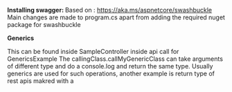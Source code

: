 <b> Installing swagger: </b>
Based on : https://aka.ms/aspnetcore/swashbuckle
Main changes are made to program.cs apart from adding the required nuget package for swashbuckle

<b> Generics </b>
<p>
This can be found inside SampleController inside api call for GenericsExample
The callingClass.callMyGenericClass can take arguments of different type and do a console.log and return the same type.
Usually generics are used for such operations, another example is return type of rest apis makred with a <T>
</p>
	
	
